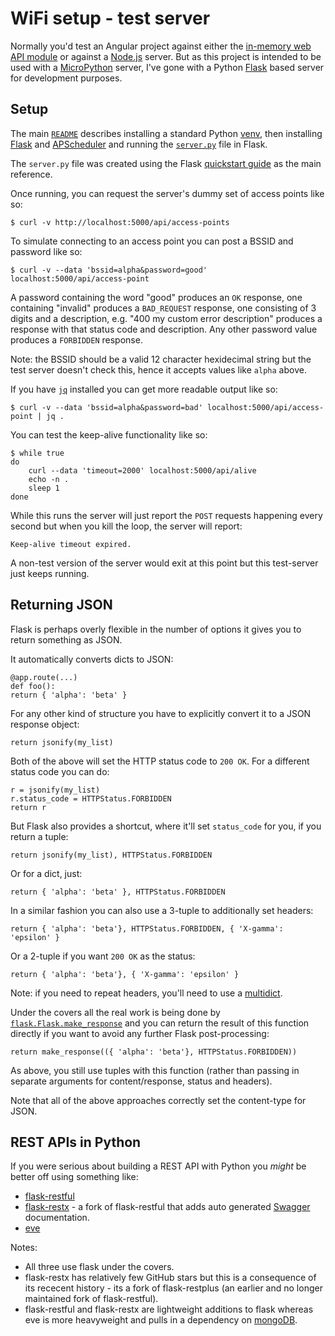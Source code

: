 WiFi setup - test server
========================

Normally you'd test an Angular project against either the [in-memory web API module](https://angular.io/tutorial/toh-pt6#simulate-a-data-server) or against a [Node.js](https://nodejs.org/en/about/) server. But as this project is intended to be used with a [MicroPython](https://micropython.org/) server, I've gone with a Python [Flask](https://flask.palletsprojects.com/) based server for development purposes.

Setup
-----

The main [`README`](../README.md) describes installing a standard Python [venv](https://docs.python.org/3/tutorial/venv.html), then installing [Flask](https://flask.palletsprojects.com/) and [APScheduler](https://apscheduler.readthedocs.io/en/stable/userguide.html) and running the [`server.py`](server.py) file in Flask.

The `server.py` file was created using the Flask [quickstart guide](https://flask.palletsprojects.com/en/1.1.x/quickstart/) as the main reference.

Once running, you can request the server's dummy set of access points like so:

    $ curl -v http://localhost:5000/api/access-points

To simulate connecting to an access point you can post a BSSID and password like so:

    $ curl -v --data 'bssid=alpha&password=good' localhost:5000/api/access-point

A password containing the word "good" produces an `OK` response, one containing "invalid" produces a `BAD_REQUEST` response, one consisting of 3 digits and a description, e.g. "400 my custom error description" produces a response with that status code and description. Any other password value produces a `FORBIDDEN` response.

Note: the BSSID should be a valid 12 character hexidecimal string but the test server doesn't check this, hence it accepts values like `alpha` above.

If you have [`jq`](https://stedolan.github.io/jq/) installed you can get more readable output like so:

    $ curl -v --data 'bssid=alpha&password=bad' localhost:5000/api/access-point | jq .

You can test the keep-alive functionality like so:

    $ while true
    do
        curl --data 'timeout=2000' localhost:5000/api/alive
        echo -n .
        sleep 1
    done

While this runs the server will just report the `POST` requests happening every second but when you kill the loop, the server will report:

    Keep-alive timeout expired.

A non-test version of the server would exit at this point but this test-server just keeps running.

Returning JSON
--------------

Flask is perhaps overly flexible in the number of options it gives you to return something as JSON.

It automatically converts dicts to JSON:

    @app.route(...)
    def foo():
    return { 'alpha': 'beta' }

For any other kind of structure you have to explicitly convert it to a JSON response object:

    return jsonify(my_list)

Both of the above will set the HTTP status code to `200 OK`. For a different status code you can do:

    r = jsonify(my_list)
    r.status_code = HTTPStatus.FORBIDDEN
    return r

But Flask also provides a shortcut, where it'll set `status_code` for you, if you return a tuple:

    return jsonify(my_list), HTTPStatus.FORBIDDEN

Or for a dict, just:

    return { 'alpha': 'beta' }, HTTPStatus.FORBIDDEN

In a similar fashion you can also use a 3-tuple to additionally set headers:

    return { 'alpha': 'beta'}, HTTPStatus.FORBIDDEN, { 'X-gamma': 'epsilon' }

Or a 2-tuple if you want `200 OK` as the status:

    return { 'alpha': 'beta'}, { 'X-gamma': 'epsilon' }

Note: if you need to repeat headers, you'll need to use a [multidict](https://multidict.readthedocs.io/en/stable/).

Under the covers all the real work is being done by [`flask.Flask.make_response`](https://flask.palletsprojects.com/en/1.1.x/api/#flask.Flask.make_response) and you can return the result of this function directly if you want to avoid any further Flask post-processing:

    return make_response(({ 'alpha': 'beta'}, HTTPStatus.FORBIDDEN))

As above, you still use tuples with this function (rather than passing in separate arguments for content/response, status and headers).

Note that all of the above approaches correctly set the content-type for JSON.

REST APIs in Python
-------------------

If you were serious about building a REST API with Python you _might_ be better off using something like:

* [flask-restful](https://flask-restful.readthedocs.io/en/latest/)
* [flask-restx](https://flask-restx.readthedocs.io/en/latest/) - a fork of flask-restful that adds auto generated [Swagger](https://en.wikipedia.org/wiki/Swagger_(software)) documentation.
* [eve](https://docs.python-eve.org/en/stable/)

Notes:

* All three use flask under the covers.
* flask-restx has relatively few GitHub stars but this is a consequence of its rececent history - its a fork of flask-restplus (an earlier and no longer maintained fork of flask-restful).
* flask-restful and flask-restx are lightweight additions to flask whereas eve is more heavyweight and pulls in a dependency on [mongoDB](https://docs.mongodb.com/manual/introduction/).
